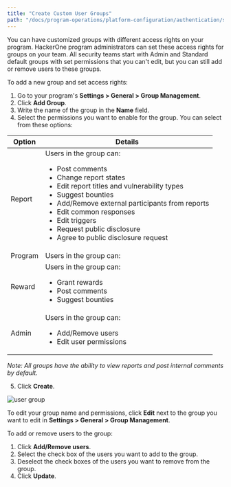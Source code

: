 ```yaml
---
title: "Create Custom User Groups"
path: "/docs/program-operations/platform-configuration/authentication/sso-via-saml"
---
```


You can have customized groups with different access rights on your program. HackerOne program administrators can set these access rights for groups on your team. All security teams start with Admin and Standard default groups with set permissions that you can't edit, but you can still add or remove users to these groups. 

To add a new group and set access rights:
1. Go to your program's **Settings > General > Group Management**. 
2. Click **Add Group**.
3. Write the name of the group in the **Name** field. 
4. Select the permissions you want to enable for the group. You can select from these options:

Option | Details
------ | ------
Report | Users in the group can: <ul><li>Post comments</li><li>Change report states</li><li>Edit report titles and vulnerability types</li><li>Suggest bounties</li><li>Add/Remove external participants from reports</li><li>Edit common responses</li><li>Edit triggers</li><li>Request public disclosure</li><li>Agree to public disclosure request</li>
Program | Users in the group can: 
Reward | Users in the group can: <ul><li>Grant rewards</li><li>Post comments</li><li>Suggest bounties</li>
Admin | Users in the group can: <ul><li>Add/Remove users</li><li>Edit user permissions</li>

*Note: All groups have the ability to view reports and post internal comments by default.* 

5. Click **Create**. 

![user group](https://github.com/Hacker0x01/docs.hackerone.com/blob/master/docs/program-operations/platform-configuration/images/user-group.png?raw=true)

To edit your group name and permissions, click **Edit** next to the group you want to edit in **Settings > General > Group Management**.

To add or remove users to the group:
1. Click **Add/Remove users**.
2. Select the check box of the users you want to add to the group.
3. Deselect the check boxes of the users you want to remove from the group. 
3. Click **Update**.  
